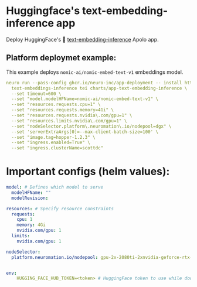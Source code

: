 # Huggingface's text-embedding-inference app

Deploy HuggingFace's 🤗 [text-embedding-inference](https://github.com/huggingface/text-embeddings-inference) Apolo app.

## Platform deploymet example:
This example deploys `nomic-ai/nomic-embed-text-v1` embeddings model.

```yaml
neuro run --pass-config ghcr.io/neuro-inc/app-deployment -- install https://github.com/neuro-inc/app-text-embeddings-inference \
  text-embeddings-inference tei charts/app-text-embedding-inference \
  --set timeout=600 \
  --set "model.modelHFName=nomic-ai/nomic-embed-text-v1" \
  --set "resources.requests.cpu=1" \
  --set "resources.requests.memory=4Gi" \
  --set "resources.requests.nvidia\.com/gpu=1" \
  --set "resources.limits.nvidia\.com/gpu=1" \
  --set "nodeSelector.platform\.neuromation\.io/nodepool=dgx" \
  --set 'serverExtraArgs[0]=--max-client-batch-size=100' \
  --set "image.tag=hopper-1.2.3" \
  --set "ingress.enabled=True" \
  --set "ingress.clusterName=scottdc"
```


# Important configs (helm values):
```yaml
model: # Defines which model to serve
  modelHFName: ""
  modelRevision:

resources: # Specify resource constraints
  requests:
    cpu: 1
    memory: 4Gi
    nvidia.com/gpu: 1
  limits:
    nvidia.com/gpu: 1

nodeSelector:
  platform.neuromation.io/nodepool: gpu-2x-2080ti-2xnvidia-geforce-rtx-2080ti   # Specify which nodepool to use


env:
    HUGGING_FACE_HUB_TOKEN=<token> # HuggingFace token to use while downloading the model
```
